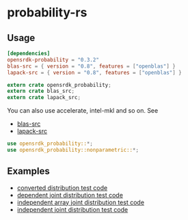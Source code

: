 # probability-rs

## Usage

```toml
[dependencies]
opensrdk-probability = "0.3.2"
blas-src = { version = "0.8", features = ["openblas"] }
lapack-src = { version = "0.8", features = ["openblas"] }
```

```rust
extern crate opensrdk_probability;
extern crate blas_src;
extern crate lapack_src;
```

You can also use accelerate, intel-mkl and so on.
See

- [blas-src](https://github.com/blas-lapack-rs/blas-src)
- [lapack-src](https://github.com/blas-lapack-rs/lapack-src)

```rust
use opensrdk_probability::*;
use opensrdk_probability::nonparametric::*;
```

## Examples

- [converted distribution test code](src/distribution/converted.rs)
- [dependent joint distribution test code](src/distribution/dependent_joint.rs)
- [independent array joint distribution test code](src/distribution/independent_array_joint.rs)
- [independent joint distribution test code](src/distribution/independent_joint.rs)
